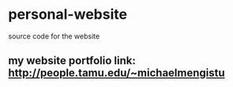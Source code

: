 # personal-website
source code for the website

## my website portfolio link: http://people.tamu.edu/~michaelmengistu
